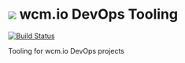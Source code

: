 <img src="https://wcm.io/images/favicon-16@2x.png"/> wcm.io DevOps Tooling
======
[![Build Status](https://travis-ci.org/wcm-io-devops/devops-tooling.png?branch=develop)](https://travis-ci.org/wcm-io-devops/devops-tooling)

Tooling for wcm.io DevOps projects

